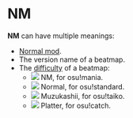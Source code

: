 # NM

**NM** can have multiple meanings:

- [Normal mod](/wiki/Modding/Normal_mod).
- The version name of a beatmap.
- The [difficulty](/wiki/Difficulties) of a beatmap:
  - ![](/wiki/shared/diff/normal-m.png) NM, for osu!mania.
  - ![](/wiki/shared/diff/normal-s.png) Normal, for osu!standard.
  - ![](/wiki/shared/diff/normal-t.png) Muzukashii, for osu!taiko.
  - ![](/wiki/shared/diff/normal-c.png) Platter, for osu!catch.
